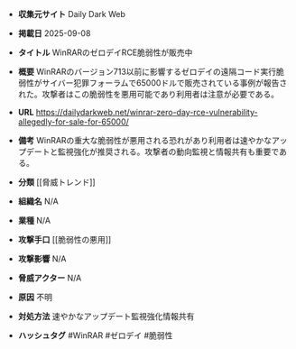 - **収集元サイト**
Daily Dark Web

- **掲載日**
2025-09-08

- **タイトル**
WinRARのゼロデイRCE脆弱性が販売中

- **概要**
WinRARのバージョン713以前に影響するゼロデイの遠隔コード実行脆弱性がサイバー犯罪フォーラムで65000ドルで販売されている事例が報告された。攻撃者はこの脆弱性を悪用可能であり利用者は注意が必要である。

- **URL**
https://dailydarkweb.net/winrar-zero-day-rce-vulnerability-allegedly-for-sale-for-65000/

- **備考**
WinRARの重大な脆弱性が悪用される恐れがあり利用者は速やかなアップデートと監視強化が推奨される。攻撃者の動向監視と情報共有も重要である。

- **分類**
[[脅威トレンド]]

- **組織名**
N/A

- **業種**
N/A

- **攻撃手口**
[[脆弱性の悪用]]

- **攻撃影響**
N/A

- **脅威アクター**
N/A

- **原因**
不明

- **対処方法**
速やかなアップデート監視強化情報共有

- **ハッシュタグ**
#WinRAR #ゼロデイ #脆弱性
